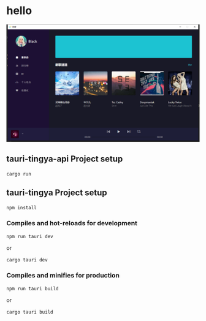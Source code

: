 # hello

![image](/sample-picture/index.png)

## tauri-tingya-api Project setup
```
cargo run
```

## tauri-tingya Project setup
```
npm install
```

### Compiles and hot-reloads for development
```
npm run tauri dev
```
or
```
cargo tauri dev
```

### Compiles and minifies for production
```
npm run tauri build
```
or
```
cargo tauri build
```
